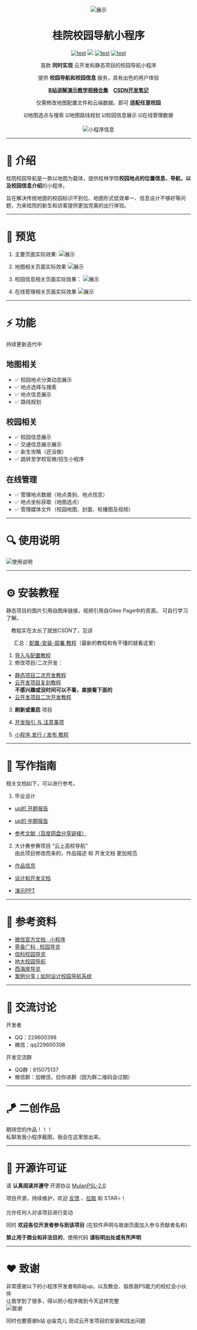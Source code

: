 <div align="center">

![展示](https://s1.ax1x.com/2023/04/16/p99G1RH.png) 
    <h1> 桂院校园导航小程序 </h1>

[![test](https://gitee.com/talmudmaster/GLU-Campus-Guide/badge/star.svg?theme=dark)](https://gitee.com/talmudmaster/GLU-Campus-Guide)
[![](https://img.shields.io/github/stars/talmudmaster/GLU-Campus-Guide)](https://github.com/talmudmaster/GLU-Campus-Guide)
[![test](https://img.shields.io/badge/license-MulanPSL-green)](LICENSE)
[![test](https://img.shields.io/badge/platform-微信小程序-green)](https://developers.weixin.qq.com/miniprogram/dev/component/)

首款 **同时实现** 云开发和静态项目的校园导航小程序  

提供 **校园导航和校园信息** 服务，具有出色的用户体验

**[B站讲解演示教学视频合集](https://space.bilibili.com/384844986/channel/collectiondetail?sid=1197124)**&emsp;**[CSDN开发笔记](https://blog.csdn.net/weixin_45940369/category_12257059.html)**

仅需修改地图配置文件和云端数据，即可 **适配任意校园**  

☑️地图选点与搜索  ☑️地图路线规划  ☑️校园信息展示  ☑️在线管理数据
 
![小程序信息](https://s1.ax1x.com/2023/04/16/p99G3zd.png) 

</div>

---
# 📖 介绍  

桂院校园导航是一款以地图为载体，提供桂林学院**校园地点的位置信息、导航，以及校园信息介绍**的小程序。  

旨在解决传统地图的校园标识不到位、地图形式低效单一、信息设计不够好等问题，为来桂院的新生和访客提供更加完美的出行体验。

---
# 🤩 预览

1. 主要页面实际效果:
![展示](https://s1.ax1x.com/2023/04/16/p99GUdf.png)  

2. 地图相关页面实际效果
![展示](https://s1.ax1x.com/2023/04/16/p99G0Jg.png)  

3. 校园信息相关页面实际效果：
![展示](https://s1.ax1x.com/2023/04/16/p99GBWQ.png)  

4. 在线管理相关页面实际效果
![展示](https://s1.ax1x.com/2023/04/16/p99GYLt.png)   

---
# ⚡️ 功能

持续更新迭代中

## 地图相关
- ✅ 校园地点分类动态展示
- ✅ 地点选择与搜索
- ✅ 地点信息展示
- ✅ 路线规划

## 校园相关
- ✅ 校园信息展示
- ✅ 交通信息展示展示
- ✅ 新生攻略（还没做）
- ✅ 跳转至学校官微/招生小程序

## 在线管理
- ✅ 管理地点数据（地点类别、地点信息）
- ✅ 地点坐标获取（地图选点）
- ✅ 管理媒体文件（校园地图、封面、轮播图及视频）

---
# 🔍 使用说明

![使用说明](https://s1.ax1x.com/2023/04/16/p99GGQA.png)

---
# ⚙ 安装教程

静态项目的图片引用自图床链接，视频引用自Gitee Page中的资源。 可自行学习了解。

&emsp;教程实在太长了就放CSDN了，见谅

&emsp;&ensp;汇总：[配置-安装-部署 教程](https://blog.csdn.net/weixin_45940369/article/details/129279263)（最新的教程和有不懂的就看这里）

1. [导入与配置教程](https://blog.csdn.net/weixin_45940369/article/details/130938418)
2. 修改项目/二次开发：
- [静态项目二次开发教程](https://blog.csdn.net/weixin_45940369/article/details/133462311)
- [云开发项目复刻教程](https://blog.csdn.net/weixin_45940369/article/details/130693234)   
**不感兴趣或没时间可以不看，直接看下面的**
- [云开发项目二次开发教程](https://blog.csdn.net/weixin_45940369/article/details/133463410)

3. **刷新或重启** 项目

4. [开发指引 与 注意事项](https://blog.csdn.net/weixin_45940369/article/details/130918773)

5. [小程序 发行 / 发布 教程](https://blog.csdn.net/weixin_45940369/article/details/130693653)

---

# 📝 写作指南

相关文档如下，可以进行参考。

1. 毕业设计

- [up的 开题报告](写作指南/开题报告.md)

- [up的 中期报告](写作指南/中期报告.md)

- [参考文献（百度网盘分享链接）](https://pan.baidu.com/s/178lwGP1KIwtJekt55Fv2FA?pwd=f6gg)

2. 大计赛参赛项目 “云上高校导航”  
由此项目修改而来的，作品描述 和 开发文档 更加规范

- [作品信息](https://gitee.com/talmudmaster/Cloud-based_University_Navigation)

- [设计和开发文档](https://gitee.com/talmudmaster/Cloud-based_University_Navigation/blob/master/2023042719-%E5%8F%82%E8%B5%9B%E6%80%BB%E6%96%87%E4%BB%B6%E5%A4%B9/2023042719-03%20%E8%AE%BE%E8%AE%A1%E4%B8%8E%E5%BC%80%E5%8F%91%E6%96%87%E6%A1%A3/%E4%B8%AD%E5%9B%BD%E5%A4%A7%E5%AD%A6%E7%94%9F%E8%AE%A1%E7%AE%97%E6%9C%BA%E8%AE%BE%E8%AE%A1%E5%A4%A7%E8%B5%9B%E8%BD%AF%E4%BB%B6%E5%BC%80%E5%8F%91%E7%B1%BB%E4%BD%9C%E5%93%81%E8%AE%BE%E8%AE%A1%E5%92%8C%E5%BC%80%E5%8F%91%E6%96%87%E6%A1%A3.pdf)

- [演示PPT](https://gitee.com/talmudmaster/Cloud-based_University_Navigation/blob/master/2023042719-%E5%8F%82%E8%B5%9B%E6%80%BB%E6%96%87%E4%BB%B6%E5%A4%B9/2023042719-01%20%E4%BD%9C%E5%93%81%E4%B8%8E%E7%AD%94%E8%BE%A9%E6%9D%90%E6%96%99/%E4%BA%91%E4%B8%8A%E9%AB%98%E6%A0%A1%E5%AF%BC%E8%88%AA.pptx)

---
# 🧾 参考资料

- [微信官方文档 · 小程序](https://developers.weixin.qq.com/miniprogram/dev/framework/)
- [莞香广科 · 校园导览](https://gitee.com/hm_anwei/school-map)
- [信科校园导览](https://gitee.com/talmudmaster/GIIT-campus-guide)
- [地大校园导航](https://gitee.com/min_yue/CUG_Campus-navigation)
- [西海岸导览](https://gitee.com/tfnmdmx-gitee/xhaGuide)
- [案例分享丨如何设计校园导航系统](https://itc.jnmc.edu.cn/2021/0621/c1949a121868/pagem.htm)

---
# 🤝 交流讨论

开发者
- QQ：229600398
- 微信：qq229600398

开发交流群
- QQ群：815075137
- 微信群：加微信，拉你进群（因为群二维码会过期）

---
# 🪁 二创作品

期待您的作品！！！  
私聊发我小程序截图，我会在这里放出来。

---
# 📒 开源许可证
 
请 **认真阅读并遵守** 开源协议 [MulanPSL-2.0](LICENSE)

项目开源，持续维护，欢迎 [反馈](https://gitee.com/talmudmaster/GLU-Campus-Guide/issues) 、[拉取](https://gitee.com/talmudmaster/GLU-Campus-Guide/pulls) 和 STAR⭐️！

允许任何人对该项目进行变动

同时 **欢迎各位开发者参与到该项目** (在软件声明与致谢页面加入参与贡献者名称)

**禁止用于商业和非法目的**，使用代码 **请标明出处或有所声明**  

---
# ❤ 致谢

非常感谢以下的小程序开发者和B站up，以及教会、锻炼我PS能力的校红会小伙伴  
让我学到了很多，得以把小程序做到今天这样完整  
![致谢](https://s1.ax1x.com/2023/04/16/p99GwFS.png)

同时也要感谢b站 @宙克儿 测试云开发项目的安装和找出问题